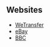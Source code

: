 ## Websites
- [WeTransfer](https://wetransfer.com)
- [eBay](https://www.ebay.com/)
- [BBC](https://www.bbc.com)